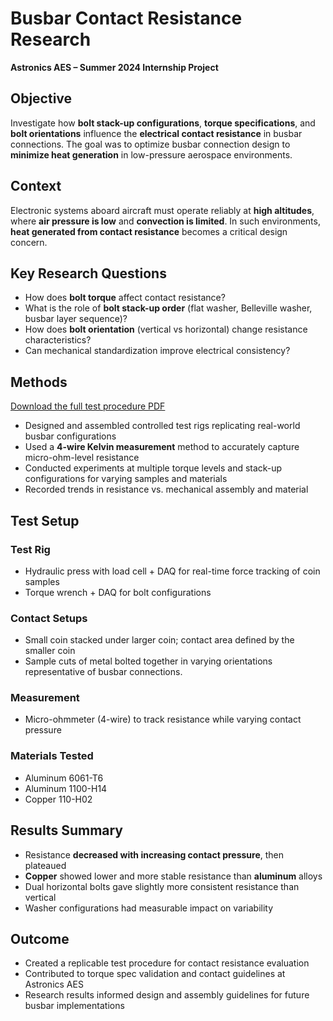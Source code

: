 # Busbar Contact Resistance Research  
**Astronics AES – Summer 2024 Internship Project**

## Objective
Investigate how **bolt stack-up configurations**, **torque specifications**, and **bolt orientations** influence the **electrical contact resistance** in busbar connections. The goal was to optimize busbar connection design to **minimize heat generation** in low-pressure aerospace environments.

## Context
Electronic systems aboard aircraft must operate reliably at **high altitudes**, where **air pressure is low** and **convection is limited**. In such environments, **heat generated from contact resistance** becomes a critical design concern. 

## Key Research Questions
- How does **bolt torque** affect contact resistance?
- What is the role of **bolt stack-up order** (flat washer, Belleville washer, busbar layer sequence)?
- How does **bolt orientation** (vertical vs horizontal) change resistance characteristics?
- Can mechanical standardization improve electrical consistency?

## Methods
[Download the full test procedure PDF](./Busbar%20Contact%20Resistance%20Testing%20Procedure.pdf)
- Designed and assembled controlled test rigs replicating real-world busbar configurations
- Used a **4-wire Kelvin measurement** method to accurately capture micro-ohm-level resistance
- Conducted experiments at multiple torque levels and stack-up configurations for varying samples and materials
- Recorded trends in resistance vs. mechanical assembly and material

## Test Setup
### Test Rig
- Hydraulic press with load cell + DAQ for real-time force tracking of coin samples
- Torque wrench + DAQ for bolt configurations

### Contact Setups
- Small coin stacked under larger coin; contact area defined by the smaller coin
- Sample cuts of metal bolted together in varying orientations representative of busbar connections. 

### Measurement
- Micro-ohmmeter (4-wire) to track resistance while varying contact pressure

### Materials Tested
- Aluminum 6061-T6
- Aluminum 1100-H14
- Copper 110-H02

## Results Summary
- Resistance **decreased with increasing contact pressure**, then plateaued
- **Copper** showed lower and more stable resistance than **aluminum** alloys
- Dual horizontal bolts gave slightly more consistent resistance than vertical
- Washer configurations had measurable impact on variability

## Outcome
- Created a replicable test procedure for contact resistance evaluation
- Contributed to torque spec validation and contact guidelines at Astronics AES
- Research results informed design and assembly guidelines for future busbar implementations
